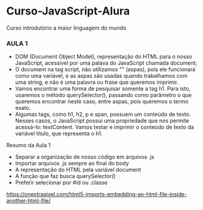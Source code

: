 # Curso-JavaScript-Alura
Curso introdutório a maior linguagem do mundo

### AULA 1 
- DOM (Document Object Model), representação do HTML para o nosso JavaScript, acessível por uma palava do JavaScript chamada document;
- O document na tag script, não utilizamos "" (aspas), pois ele funcionará como uma varíavel, e as aspas são usadas quando trabalhamos com uma string, e não é uma palavra ou frase que queremos imprimir.
- Vamos encontrar uma forma de pesquisar somente a tag h1. Para isto, usaremos o método querySelector(), passando como parâmetro o que queremos encontrar neste caso, entre aspas, pois queremos o termo exato.
- Algumas tags, como h1, h2, p e span, possuem um conteúdo de texto. Nesses casos, o JavaScript possui uma propriedade que nos permite acessá-lo: textContent. Vamos testar e imprimir o conteúdo de texto da variável titulo, que representa o h1.

Resumo da Aula 1
* Separar a organização de nosso código em arquivos .js
* Importar arquivos .js sempre ao final do body
* A representação do HTML pela variável document
* A função que faz busca querySelector()
* Preferir selecionar por #id ou .classe


https://onextrapixel.com/html5-imports-embedding-an-html-file-inside-another-html-file/